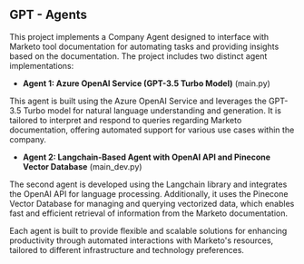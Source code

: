 

## GPT - Agents


This project implements a Company Agent designed to interface with Marketo tool documentation for automating tasks and providing insights based on the documentation. The project includes two distinct agent implementations:

 - **Agent 1:  Azure OpenAI Service (GPT-3.5 Turbo Model)** (main.py)

This agent is built using the Azure OpenAI Service and leverages the GPT-3.5 Turbo model for natural language understanding and generation. It is tailored to interpret and respond to queries regarding Marketo documentation, offering automated support for various use cases within the company.

- **Agent 2: Langchain-Based Agent with OpenAI API and Pinecone Vector Database** (main_dev.py)

The second agent is developed using the Langchain library and integrates the OpenAI API for language processing. Additionally, it uses the Pinecone Vector Database for managing and querying vectorized data, which enables fast and efficient retrieval of information from the Marketo documentation.

Each agent is built to provide flexible and scalable solutions for enhancing productivity through automated interactions with Marketo's resources, tailored to different infrastructure and technology preferences.
